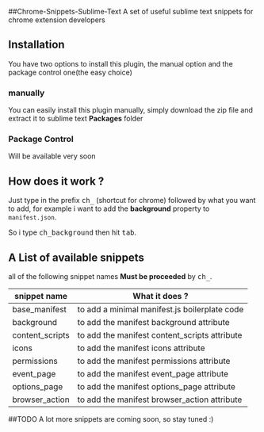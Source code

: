 ##Chrome-Snippets-Sublime-Text
A set of useful sublime text snippets for chrome extension
developers

## Installation
You have two options to install this plugin,
the manual option and the package control one(the easy choice)

### manually
You can easily install this plugin manually, simply download the zip file and extract it to sublime text   **Packages** folder

### Package Control
Will be available very soon

## How does it work ?
Just type in the prefix <kbd>ch_</kbd> (shortcut for chrome) followed by what you want to add,
for example i want to add the **background** property to ``manifest.json``.

So i type
<kbd>ch_background</kbd> then hit <kbd>tab</kbd>.

## A List of available snippets
all of the following snippet names **Must be proceeded** by <kbd>ch_</kbd>.

snippet name  | What it does ?
------------- | -------------
base_manifest  | to add a minimal manifest.js boilerplate code  
background  | to add the manifest background attribute
content_scripts  | to add the manifest content_scripts attribute
icons  | to add the manifest icons attribute
permissions  | to add the manifest permissions attribute
event_page  | to add the manifest event_page attribute
options_page    | to add the manifest options_page attribute
browser_action    | to add the manifest browser_action attribute

##TODO
A lot more snippets are coming soon, so stay tuned :)
